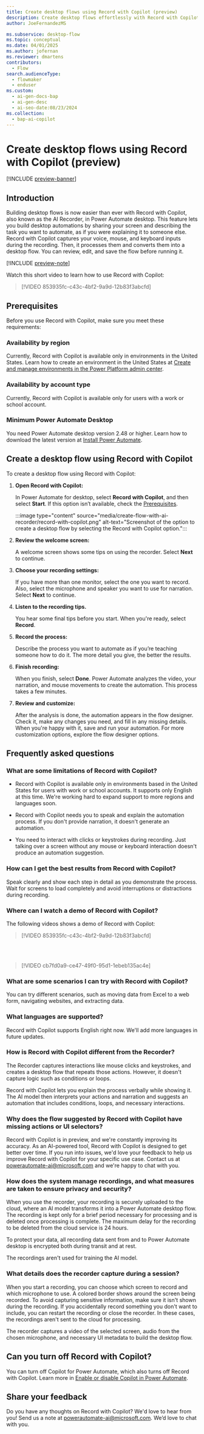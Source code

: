 ```yaml
---
title: Create desktop flows using Record with Copilot (preview)
description: Create desktop flows effortlessly with Record with Copilot in Power Automate desktop by sharing your screen and narrating tasks to automate.
author: JoeFernandezMS

ms.subservice: desktop-flow
ms.topic: conceptual
ms.date: 04/01/2025
ms.author: jofernan
ms.reviewer: dmartens
contributors:
  - Flow
search.audienceType:
  - flowmaker
  - enduser
ms.custom:
  - ai-gen-docs-bap
  - ai-gen-desc
  - ai-seo-date:08/23/2024
ms.collection: 
  - bap-ai-copilot
---
```


# Create desktop flows using Record with Copilot (preview)

[!INCLUDE [preview-banner](~/../shared-content/shared/preview-includes/preview-banner.md)]

## Introduction

Building desktop flows is now easier than ever with Record with Copilot, also known as the AI Recorder, in Power Automate desktop. This feature lets you build desktop automations by sharing your screen and describing the task you want to automate, as if you were explaining it to someone else. Record with Copilot captures your voice, mouse, and keyboard inputs during the recording. Then, it processes them and converts them into a desktop flow. You can review, edit, and save the flow before running it.

[!INCLUDE [preview-note](~/../shared-content/shared/preview-includes/preview-note-pp.md)]

Watch this short video to learn how to use Record with Copilot:

> [!VIDEO 853935fc-c43c-4bf2-9a9d-12b83f3abcfd]

## Prerequisites

Before you use Record with Copilot, make sure you meet these requirements:

### Availability by region

Currently, Record with Copilot is available only in environments in the United States. Learn how to create an environment in the United States at [Create and manage environments in the Power Platform admin center](/power-platform/admin/create-environment).

### Availability by account type

Currently, Record with Copilot is available only for users with a work or school account.

### Minimum Power Automate Desktop

You need Power Automate desktop version 2.48 or higher. Learn how to download the latest version at [Install Power Automate](https://aka.ms/DownloadPAD48).

## Create a desktop flow using Record with Copilot

To create a desktop flow using Record with Copilot:

1. **Open Record with Copilot:**

    In Power Automate for desktop, select **Record with Copilot**, and then select **Start**. If this option isn’t available, check the [Prerequisites](#prerequisites).

    :::image type="content" source="media/create-flow-with-ai-recorder/record-with-copilot.png" alt-text="Screenshot of the option to create a desktop flow by selecting the Record with Copilot option.":::

1. **Review the welcome screen:**

    A welcome screen shows some tips on using the recorder. Select **Next** to continue.

1. **Choose your recording settings:**

    If you have more than one monitor, select the one you want to record. Also, select the microphone and speaker you want to use for narration. Select **Next** to continue.

1. **Listen to the recording tips.**

    You hear some final tips before you start. When you're ready, select **Record**.

1. **Record the process:**

    Describe the process you want to automate as if you’re teaching someone how to do it. The more detail you give, the better the results.

1. **Finish recording:**

    When you finish, select **Done**. Power Automate analyzes the video, your narration, and mouse movements to create the automation. This process takes a few minutes.

1. **Review and customize:**

    After the analysis is done, the automation appears in the flow designer. Check it, make any changes you need, and fill in any missing details. When you're happy with it, save and run your automation. For more customization options, explore the flow designer options.

## Frequently asked questions

### What are some limitations of Record with Copilot?

* Record with Copilot is available only in environments based in the United States for users with work or school accounts. It supports only English at this time. We're working hard to expand support to more regions and languages soon.

* Record with Copilot needs you to speak and explain the automation process. If you don't provide narration, it doesn't generate an automation.

* You need to interact with clicks or keystrokes during recording. Just talking over a screen without any mouse or keyboard interaction doesn't produce an automation suggestion.

### How can I get the best results from Record with Copilot?

Speak clearly and show each step in detail as you demonstrate the process. Wait for screens to load completely and avoid interruptions or distractions during recording.

### Where can I watch a demo of Record with Copilot?

The following videos shows a demo of Record with Copilot:

> [!VIDEO 853935fc-c43c-4bf2-9a9d-12b83f3abcfd]

<br><br>

> [!VIDEO cb7fd0a9-ce47-49f0-95d1-1ebeb135ac4e]

### What are some scenarios I can try with Record with Copilot?

You can try different scenarios, such as moving data from Excel to a web form, navigating websites, and extracting data.

### What languages are supported?

Record with Copilot supports English right now. We'll add more languages in future updates. 

### How is Record with Copilot different from the Recorder?

The Recorder captures interactions like mouse clicks and keystrokes, and creates a desktop flow that repeats those actions. However, it doesn't capture logic such as conditions or loops.

Record with Copilot lets you explain the process verbally while showing it. The AI model then interprets your actions and narration and suggests an automation that includes conditions, loops, and necessary interactions.

### Why does the flow suggested by Record with Copilot have missing actions or UI selectors?

Record with Copilot is in preview, and we're constantly improving its accuracy. As an AI-powered tool, Record with Copilot is designed to get better over time. If you run into issues, we'd love your feedback to help us improve Record with Copilot for your specific use case. Contact us at <powerautomate-ai@microsoft.com> and we're happy to chat with you.

### How does the system manage recordings, and what measures are taken to ensure privacy and security?

When you use the recorder, your recording is securely uploaded to the cloud, where an AI model transforms it into a Power Automate desktop flow. The recording is kept only for a brief period necessary for processing and is deleted once processing is complete. The maximum delay for the recording to be deleted from the cloud service is 24 hours.

To protect your data, all recording data sent from and to Power Automate desktop is encrypted both during transit and at rest.

The recordings aren't used for training the AI model.

### What details does the recorder capture during a session?

When you start a recording, you can choose which screen to record and which microphone to use. A colored border shows around the screen being recorded. To avoid capturing sensitive information, make sure it isn't shown during the recording. If you accidentally record something you don't want to include, you can restart the recording or close the recorder. In these cases, the recordings aren't sent to the cloud for processing.

The recorder captures a video of the selected screen, audio from the chosen microphone, and necessary UI metadata to build the desktop flow.

## Can you turn off Record with Copilot?

You can turn off Copilot for Power Automate, which also turns off Record with Copilot. Learn more in [Enable or disable Copilot in Power Automate](../copilot-overview.md#enable-or-disable-copilot-in-power-automate).

## Share your feedback

Do you have any thoughts on Record with Copilot? We'd love to hear from you! Send us a note at <powerautomate-ai@microsoft.com>. We’d love to chat with you.
